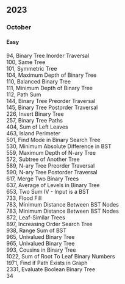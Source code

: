 ## 2023
### October
#### Easy
94, Binary Tree Inorder Traversal    
100, Same Tree  
101, Symmetric Tree  
104, Maximum Depth of Binary Tree  
110, Balanced Binary Tree  
111, Minimum Depth of Binary Tree  
112, Path Sum  
144, Binary Tree Preorder Traversal  
145, Binary Tree Postorder Traversal  
226, Invert Binary Tree  
257, Binary Tree Paths  
404, Sum of Left Leaves  
463, Island Perimeter  
501, Find Mode in Binary Search Tree  
530, Minimum Absolute Difference in BST  
559, Maximum Depth of N-ary Tree  
572, Subtree of Another Tree  
589, N-ary Tree Preorder Traversal  
590, N-ary Tree Postorder Traversal  
617, Merge Two Binary Trees  
637, Average of Levels in Binary Tree  
653, Two Sum IV - Input is a BST  
733, Flood Fill  
783, Minimum Distance Between BST Nodes  
783, Minimum Distance Between BST Nodes  
872, Leaf-Similar Trees  
897, Increasing Order Search Tree  
938, Range Sum of BST  
965, Univalued Binary Tree  
965, Univalued Binary Tree  
993, Cousins in Binary Tree  
1022, Sum of Root To Leaf Binary Numbers  
1971, Find if Path Exists in Graph  
2331, Evaluate Boolean Binary Tree  
34
